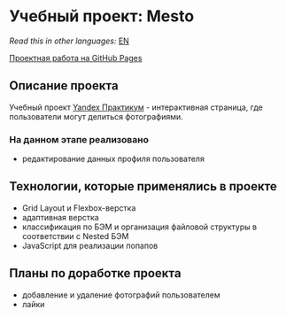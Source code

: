 # Учебный проект: Mesto

*Read this in other languages:* [EN](https://github.com/naumch1k/mesto/blob/main/README.EN.md) 

[Проектная работа на GitHub Pages](https://naumch1k.github.io/mesto/index.html)

## Описание проекта
Учебный проект [Yandex Практикум](https://praktikum.yandex.ru/web/ "Курс Веб-разработчик") - интерактивная страница, где пользователи могут делиться фотографиями.

### На данном этапе реализовано
* редактирование данных профиля пользователя

## Технологии, которые применялись в проекте
* Grid Layout и Flexbox-верстка
* адаптивная верстка
* классификация по БЭМ и организация файловой структуры в соответствии с Nested БЭМ
* JavaScript для реализации попапов

## Планы по доработке проекта
* добавление и удаление фотографий пользователем
* лайки